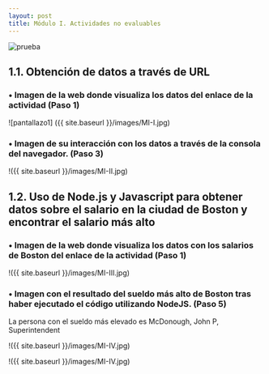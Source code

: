 ```yaml
---
layout: post
title: Módulo I. Actividades no evaluables
---
```

![prueba]({{site.baseurl}}/images/calexico.jpg)

## 1.1.	Obtención de datos a través de URL

### •	Imagen de la web donde visualiza los datos del enlace de la actividad (Paso 1)

![pantallazo1] ({{ site.baseurl }}/images/MI-I.jpg)

### •	Imagen de su interacción con los datos a través de la consola del navegador. (Paso 3) 

!({{ site.baseurl }}/images/MI-II.jpg)

## 1.2.	Uso de Node.js y Javascript para obtener datos sobre el salario en la ciudad de Boston y encontrar el salario más alto

### •	Imagen de la web donde visualiza los datos con los salarios de Boston del enlace de la actividad (Paso 1)

!({{ site.baseurl }}/images/MI-III.jpg)

### •	Imagen con el resultado del sueldo más alto de Boston tras haber ejecutado el código utilizando NodeJS. (Paso 5)

La persona con el sueldo más elevado es McDonough, John P, Superintendent

!({{ site.baseurl }}/images/MI-IV.jpg)

!({{ site.baseurl }}/images/MI-IV.jpg)
